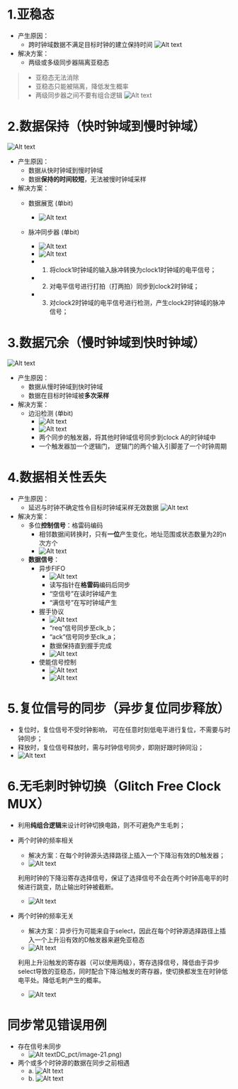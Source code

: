 # 1.亚稳态
* 产生原因：
    * 跨时钟域数据不满足目标时钟的建立保持时间
    ![Alt text](pictures/CDC_pct/image.png)
* 解决方案：
    * 两级或多级同步器隔离亚稳态
>* 亚稳态无法消除
>* 亚稳态只能被隔离，降低发生概率
>* 两级同步器之间不要有组合逻辑
![Alt text](pictures/CDC_pct/image-1.png)

# 2.数据保持（快时钟域到慢时钟域）
![Alt text](pictures/CDC_pct/image-2.png)
* 产生原因：
    * 数据从快时钟域到慢时钟域
    * 数据**保持的时间较短**，无法被慢时钟域采样
* 解决方案：
    * 数据展宽 (单bit)
        * ![Alt text](pictures/CDC_pct/image-3.png)

    * 脉冲同步器 (单bit)
        * ![Alt text](pictures/CDC_pct/image-4.png)
        * ![Alt text](pictures/CDC_pct/image-5.png)
        * 1. 将clock1时钟域的输入脉冲转换为clock1时钟域的电平信号；
        * 2. 对电平信号进行打拍（打两拍）同步到clock2时钟域；
        * 3. 对clock2时钟域的电平信号进行检测，产生clock2时钟域的脉冲信号；


# 3.数据冗余（慢时钟域到快时钟域）
![Alt text](pictures/CDC_pct/image-6.png)
* 产生原因：
    * 数据从慢时钟域到快时钟域
    * 数据在目标时钟域被**多次采样**
* 解决方案：
    * 边沿检测 (单bit)
        * ![Alt text](pictures/CDC_pct/image-7.png)
        * ![Alt text](pictures/CDC_pct/image-8.png)
        * 两个同步的触发器，将其他时钟域信号同步到clock A的时钟域中
        * 一个触发器加一个逻辑门， 逻辑门的两个输入引脚差了一个时钟周期


# 4.数据相关性丢失
* 产生原因：
    * 延迟与时钟不确定性令目标时钟域采样无效数据
    ![Alt text](pictures/CDC_pct/image-9.png)
* 解决方案：
    * 多位**控制信号**：格雷码编码
        * 相邻数据间转换时，只有**一位**产生变化，地址范围或状态数量为2的n次方个
        * ![Alt text](pictures/CDC_pct/image-10.png)
    * **数据信号**：
        * 异步FIFO
            * ![Alt text](pictures/CDC_pct/image-11.png)
            * 读写指针在**格雷码**编码后同步
            * “空信号”在读时钟域产生
            * “满信号”在写时钟域产生
        * 握手协议
            * ![Alt text](pictures/CDC_pct/image-12.png) 
            * “req”信号同步至clk_b；
            * “ack”信号同步至clk_a；
            * 数据保持直到握手完成
            * ![Alt text](pictures/CDC_pct/image-13.png)
        * 使能信号控制
            * ![Alt text](pictures/CDC_pct/image-14.png)
            * ![Alt text](pictures/CDC_pct/image-15.png)

# 5.复位信号的同步（异步复位同步释放）
* 复位时，复位信号不受时钟影响， 可在任意时刻低电平进行复位，不需要与时钟同步；
* 释放时，复位信号释放时，需与时钟信号同步，即刚好跟时钟同沿；
* ![Alt text](pictures/CDC_pct/image-16.png)

# 6.无毛刺时钟切换（Glitch Free Clock MUX）
* 利用**纯组合逻辑**来设计时钟切换电路，则不可避免产生毛刺；
* 两个时钟的频率相关 
    * 解决方案：在每个时钟源头选择路径上插入一个下降沿有效的D触发器；
    * ![Alt text](pictures/CDC_pct/image-17.png)

    利用时钟的下降沿寄存选择信号，保证了选择信号不会在两个时钟高电平的时候进行跳变，防止输出时钟被截断。

    * ![Alt text](pictures/CDC_pct/image-18.png)
* 两个时钟的频率无关
    * 解决方案：异步行为可能来自于select，因此在每个时钟源选择路径上插入一个上升沿有效的D触发器来避免亚稳态
    * ![Alt text](pictures/CDC_pct/image-19.png)

    利用上升沿触发的寄存器（可以使用两级），寄存选择信号，降低由于异步select导致的亚稳态，同时配合下降沿触发的寄存器，使切换都发生在时钟低电平处。降低毛刺产生的概率。

    * ![Alt text](pictures/CDC_pct/image-20.png)

# 同步常见错误用例
* 存在信号未同步
    * ![Alt text](pictures/CDC_pct/image-21.png)DC_pct/image-21.png)
* 两个或多个时钟源的数据在同步之前相遇
    * a. ![Alt text](pictures/CDC_pct/image-22.png)
    * b. ![Alt text](pictures/CDC_pct/image-23.png)
